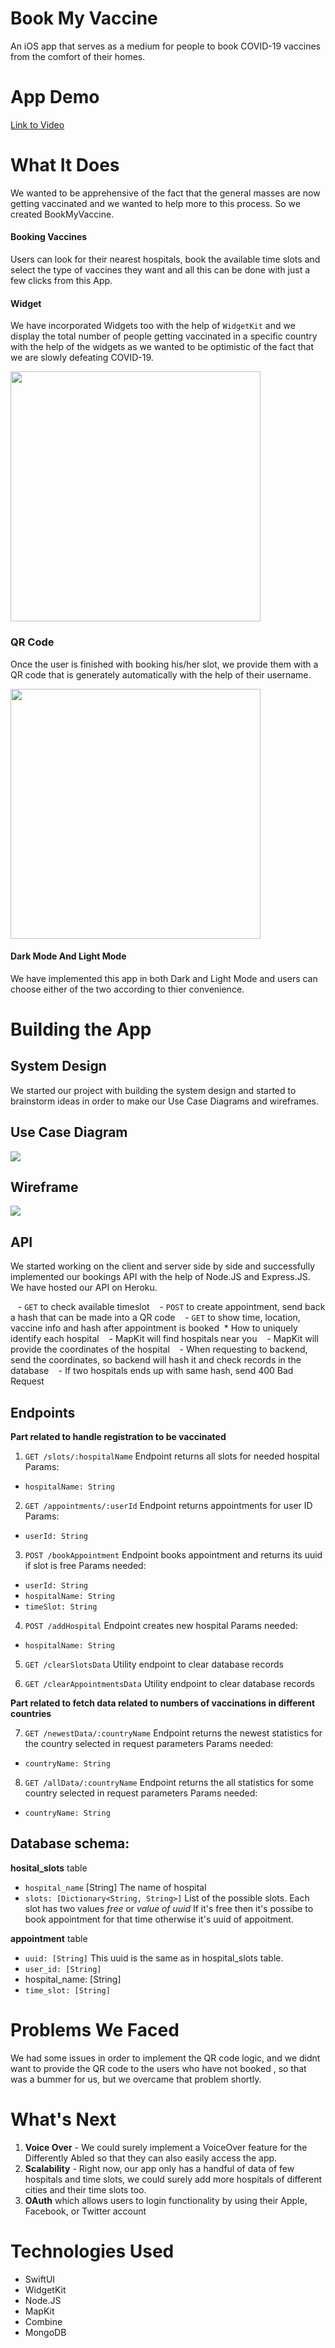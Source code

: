 # Book My Vaccine
An iOS app that serves as a medium for people to book COVID-19 vaccines from the comfort of their homes.

# App Demo
[Link to Video](https://player.vimeo.com/video/515028720)

# What It Does
We wanted to be apprehensive of the fact that the general masses are now getting vaccinated and we wanted to help more to this process. So we created BookMyVaccine. 

#### Booking Vaccines

Users can look for their nearest hospitals, book the available time slots and select the type of vaccines they want and all this can be done with just a few clicks from this App.

#### Widget

We have incorporated Widgets too with the help of `WidgetKit` and we display the total number of people getting vaccinated in a specific country with the help of the widgets as we wanted to be optimistic of the fact that we are slowly defeating COVID-19.

<a href="https://drive.google.com/uc?export=view&id=1qaAIt7zv_7_VIsBHEQT0ulV4VWXUKe_7"><img src="https://drive.google.com/uc?export=view&id=1qaAIt7zv_7_VIsBHEQT0ulV4VWXUKe_7" width="400" ></a>
 

### **QR Code**

Once the user is finished with booking his/her slot, we provide them with a QR code that is generately automatically with the help of their username.



<a href="https://drive.google.com/uc?export=view&id=1q7_8kMTg1Z1BAyyykqsgGm0H5B0xv9cA"><img src="https://drive.google.com/uc?export=view&id=1q7_8kMTg1Z1BAyyykqsgGm0H5B0xv9cA" width="400" ></a>

#### Dark Mode And Light Mode

We have implemented this app in both Dark and Light Mode and users can choose either of the two according to thier convenience.

# Building the App
## System Design

 We started our project with building the system design and started to brainstorm ideas in order to make our Use Case Diagrams and wireframes. 

## Use Case Diagram

<a href="https://drive.google.com/uc?export=view&id=1YjSUu7016VxYXohm00TETqbdfRPdlBNk"><img src="https://drive.google.com/uc?export=view&id=1YjSUu7016VxYXohm00TETqbdfRPdlBNk" ></a>


## Wireframe

<a href="https://drive.google.com/uc?export=view&id=1l_f0clkDSXqn2MgqeQGjlqc4QibQo6Xo"><img src="https://drive.google.com/uc?export=view&id=1l_f0clkDSXqn2MgqeQGjlqc4QibQo6Xo"  ></a>


## API
We started working on the client and server side by side and successfully implemented our bookings API with the help of Node.JS and Express.JS. We have hosted our API on Heroku.

   - `GET` to check available timeslot
   - `POST` to create appointment, send back a hash that can be made into a QR code
   - `GET` to show time, location, vaccine info and hash after appointment is booked
 * How to uniquely identify each hospital
   - MapKit will find hospitals near you
   - MapKit will provide the coordinates of the hospital
   - When requesting to backend, send the coordinates, so backend will hash it and check records in the database
   - If two hospitals ends up with same hash, send 400 Bad Request

## Endpoints


**Part related to handle registration to be vaccinated**


1. `GET /slots/:hospitalName` 
Endpoint returns all slots for needed hospital 
Params:  
* `hospitalName: String`

2. `GET /appointments/:userId` 
Endpoint returns appointments for user ID 
Params:  
* `userId: String`

3. `POST /bookAppointment`
Endpoint books appointment and returns its uuid if slot is free 
Params needed:  
* `userId: String`
* `hospitalName: String`
* `timeSlot: String`

4. `POST /addHospital`
Endpoint creates new hospital 
Params needed:  
* `hospitalName: String`

5. `GET /clearSlotsData`
Utility endpoint to clear database records  

6. `GET /clearAppointmentsData`
Utility endpoint to clear database records



**Part related to fetch data related to numbers of vaccinations in different countries**

7. `GET /newestData/:countryName`
Endpoint returns the newest statistics for the country selected in request parameters 
Params needed:
* `countryName: String`

8. `GET /allData/:countryName`
Endpoint returns the all statistics for some country selected in request parameters 
Params needed: 
* `countryName: String`


## Database schema:

**hosital_slots** table
* `hospital_name` [String] 
The name of hospital  
* `slots: [Dictionary<String, String>]` 
List of the possible slots. Each slot has two values *free* or *value of uuid* 
If it's free then it's possibe to book appointment for that time otherwise it's uuid of appoitment.  

**appointment** table
* `uuid: [String]` 
This uuid is the same as in hospital_slots table.  
* `user_id: [String]`
* hospital_name: [String]
* `time_slot: [String]`

# Problems We Faced 
We had some issues in order to implement the QR code logic, and we didnt want to provide the QR code to the users who have not booked , so that was a bummer for us, but we overcame that problem shortly.

# What's Next 
1. **Voice Over** - We could surely implement a VoiceOver feature for the Differently Abled so that they can also easily access the app.
2. **Scalability** - Right now, our app only has a handful of data of few hospitals and time slots, we could surely add more hospitals of different cities and their time slots too.
3. **OAuth** which allows users to login functionality by using their Apple, Facebook, or Twitter account


# Technologies Used
- SwiftUI
- WidgetKit
- Node.JS
- MapKit
- Combine
- MongoDB




